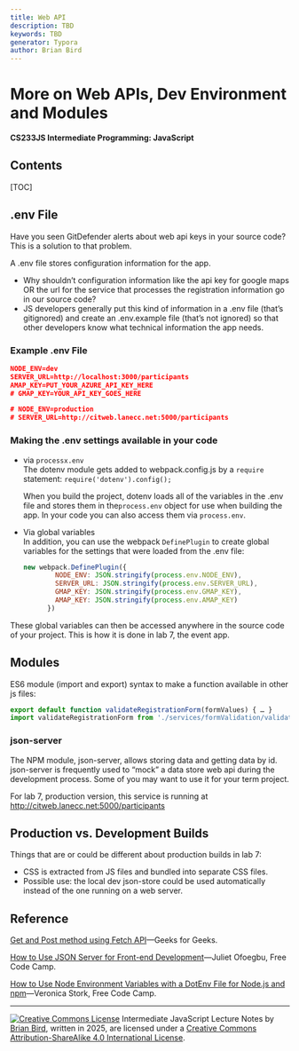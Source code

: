 ```yaml
---
title: Web API
description: TBD
keywords: TBD
generator: Typora
author: Brian Bird
---
```


<h1>More on Web APIs, Dev Environment and Modules</h1>

**CS233JS Intermediate Programming: JavaScript**

<h2>Contents</h2>

[TOC]

## .env File

Have you seen GitDefender alerts about web api keys in your source code? This is a solution to that problem.

A .env file stores configuration information for the app. 

- Why shouldn’t configuration information like the api key for google 
  maps OR the url for the service that processes the registration 
  information go in our source code?
- JS developers generally put this kind of information in a .env file (that’s 
  gitignored) and create an .env.example file (that’s not ignored) so that 
  other developers know what technical information the app needs.

### Example .env File

```json
NODE_ENV=dev
SERVER_URL=http://localhost:3000/participants
AMAP_KEY=PUT_YOUR_AZURE_API_KEY_HERE
# GMAP_KEY=YOUR_API_KEY_GOES_HERE

# NODE_ENV=production
# SERVER_URL=http://citweb.lanecc.net:5000/participants
```

### Making the .env settings available in your code

- via `processx.env`  
  The dotenv module gets added to webpack.config.js by a `require` statement:
  `require('dotenv').config();`
  
   When you build the project, dotenv loads all of the variables in the .env file and stores them in the`process.env` object for use when building the app. In your code you can also access them via `process.env`.
  
- Via global variables  
  In addition, you can use the webpack `DefinePlugin` to create global variables for the settings that were loaded from the .env file:  

  ```javascript
  new webpack.DefinePlugin({
          NODE_ENV: JSON.stringify(process.env.NODE_ENV),
          SERVER_URL: JSON.stringify(process.env.SERVER_URL),
          GMAP_KEY: JSON.stringify(process.env.GMAP_KEY),
          AMAP_KEY: JSON.stringify(process.env.AMAP_KEY)
        })
  ```

These global variables can then be accessed anywhere in the source code of your project. This is how it is done in lab 7, the event app.

## Modules

 ES6 module (import and export) syntax to make a function available in other js files:

```javascript
export default function validateRegistrationForm(formValues) { … } 
import validateRegistrationForm from './services/formValidation/validateRegistrationForm';
```

### json-server

The NPM module, json-server, allows storing data and getting data by id. json-server is frequently used to “mock” a data store web api during the development process. Some of you may want to use it for your term project.

For lab 7, production version, this service is running at  http://citweb.lanecc.net:5000/participants

## Production vs. Development Builds

Things that are or could be different about production builds in lab 7:

- CSS is extracted from JS files and bundled into separate CSS files.
- Possible use: the local dev json-store could be used automatically instead of the one running on a web server.



## Reference

[Get and Post method using Fetch API](https://www.geeksforgeeks.org/get-and-post-method-using-fetch-api/)&mdash;Geeks for Geeks.

[How to Use JSON Server for Front-end Development](https://www.freecodecamp.org/news/json-server-for-frontend-development/)&mdash;Juliet Ofoegbu, Free Code Camp.

[How to Use Node Environment Variables with a DotEnv File for Node.js and npm](https://www.freecodecamp.org/news/how-to-use-node-environment-variables-with-a-dotenv-file-for-node-js-and-npm/)&mdash;Veronica Stork, Free Code Camp.



---

[![Creative Commons License](https://i.creativecommons.org/l/by-sa/4.0/88x31.png)](http://creativecommons.org/licenses/by-sa/4.0/) Intermediate JavaScript Lecture Notes by [Brian Bird](https://profbird.dev), written in <time>2025</time>, are licensed under a [Creative Commons Attribution-ShareAlike 4.0 International License](http://creativecommons.org/licenses/by-sa/4.0/). 